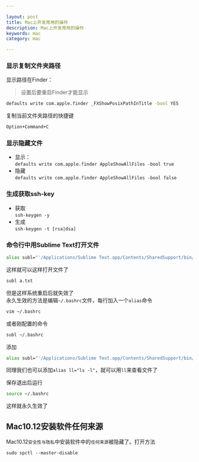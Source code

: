 ```yaml
---

layout: post
title: Mac上开发常用的操作
description: Mac上开发常用的操作
keywords: mac
category: mac

---
```




### 显示复制文件夹路径

显示路径在Finder：

> 设置后要重启Finder才能显示

```bash
defaults write com.apple.finder _FXShowPosixPathInTitle -bool YES
```

复制当前文件夹路径的快捷键

```bash
Option+Command+C
```



### 显示隐藏文件

+ 显示：  
`defaults write com.apple.finder AppleShowAllFiles -bool true`
+ 隐藏  
`defaults write com.apple.finder AppleShowAllFiles -bool false`  

### 生成获取ssh-key

+ 获取  
`ssh-keygen -y`
+ 生成  
`ssh-keygen -t [rsa|dsa]`

### 命令行中用Sublime Text打开文件

```bash
alias subl="'/Applications/Sublime Text.app/Contents/SharedSupport/bin/subl'"
```

这样就可以这样打开文件了

```bash
subl a.txt
```

但是这样系统重启后就失效了  
永久生效的方法是编辑`~/.bashrc`文件，每行加入一个`alias`命令

```bash
vim ~/.bashrc
```

或者刚配置的命令

```bash
subl ~/.bashrc
```

添加

```bash
alias subl="'/Applications/Sublime Text.app/Contents/SharedSupport/bin/subl'"
```

同理我们也可以添加`alias ll="ls -l"`，就可以用`ll`来查看文件了

保存退出后运行

```bash
source ~/.bashrc
```

这样就永久生效了


## Mac10.12安装软件任何来源

Mac10.12`安全性与隐私`中安装软件中的`任何来源`被隐藏了。打开方法

```
sudo spctl --master-disable
```